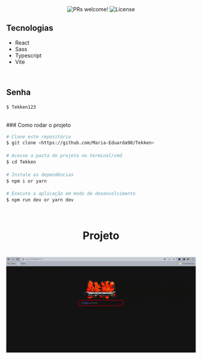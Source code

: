 <p align="center">
 <img src="https://img.shields.io/static/v1?label=PRs&message=welcome&color=49AA26&labelColor=000000" alt="PRs welcome!" />

  <img alt="License" src="https://img.shields.io/static/v1?label=license&message=MIT&color=49AA26&labelColor=000000">
</p>

## Tecnologias

- React
- Sass
- Typescript
- Vite

</br>

## Senha
```bash
$ Tekken123
```
</br>
### Como rodar o projeto

```bash
# Clone este repositório
$ git clone <https://github.com/Maria-Eduarda90/Tekken>

# Acesse a pasta do projeto no terminal/cmd
$ cd Tekken

# Instale as dependências
$ npm i or yarn

# Execute a aplicação em modo de desenvolvimento
$ npm run dev or yarn dev

```
</br>

<h1 align="center"> 
	Projeto  
</h1>

<h1 align="center">
  <img alt="Tekken" title="#Tekken" src="./src/img/tekken.gif" />
</h1>
